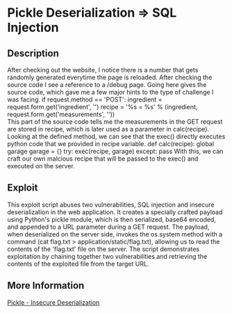 # Pickle Deserialization => SQL Injection

## Description

After checking out the website, I notice there is a number that gets randomly generated everytime the page is reloaded. After checking the source code I see a reference to a /debug page. Going here gives the source code, which gave me a few major hints to the type of challenge I was facing. if request.method == 'POST':
        ingredient = request.form.get('ingredient', '')
        recipe = '%s = %s' % (ingredient, request.form.get('measurements', ''))  
This part of the source code tells me the measurements in the GET request are stored in recipe, which is later used as a parameter in calc(recipe). Looking at the defined method, we can see that the exec() directly executes python code that we provided in recipe variable. 
def calc(recipe):
        global garage
        garage = {}
        try: exec(recipe, garage)
        except: pass
With this, we can craft our own malcious recipe that will be passed to the exec() and executed on the server. 

## Exploit

This exploit script abuses two vulnerabilities, SQL injection and insecure deserialization in the web application. It creates a specially crafted payload using Python's pickle module, which is then serialized, base64 encoded, and appended to a URL parameter during a GET request. The payload, when deserialized on the server side, invokes the os.system method with a command (cat flag.txt > application/static/flag.txt), allowing us to read the contents of the 'flag.txt' file on the server. The script demonstrates exploitation by chaining together two vulnerabilities and retrieving the contents of the exploited file from the target URL.

## More Information

[Pickle - Insecure Deserialization](https://blog.securelayer7.net/insecure-deserialization-attack-in-python-application/)

